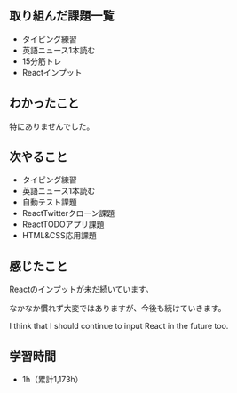 ## 取り組んだ課題一覧
- タイピング練習
- 英語ニュース1本読む
- 15分筋トレ
- Reactインプット
## わかったこと
特にありませんでした。
## 次やること
- タイピング練習
- 英語ニュース1本読む
- 自動テスト課題
- ReactTwitterクローン課題
- ReactTODOアプリ課題
- HTML&CSS応用課題
## 感じたこと
Reactのインプットが未だ続いています。

なかなか慣れず大変ではありますが、今後も続けていきます。

I think that I should continue to input React in the future too.

## 学習時間
- 1h（累計1,173h）

